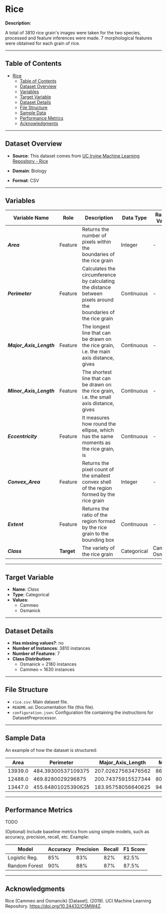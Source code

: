 # Rice

**Description**:  

A total of 3810 rice grain's images were taken for the two species, processed and feature inferences were made. 7 morphological features were obtained for each grain of rice.

---

## Table of Contents
- [Rice](#rice)
  - [Table of Contents](#table-of-contents)
  - [Dataset Overview](#dataset-overview)
  - [Variables](#variables)
  - [Target Variable](#target-variable)
  - [Dataset Details](#dataset-details)
  - [File Structure](#file-structure)
  - [Sample Data](#sample-data)
  - [Performance Metrics](#performance-metrics)
  - [Acknowledgments](#acknowledgments)

---

## Dataset Overview

- **Source**: This dataset comes from [UC Irvine Machine Learning Repository - Rice](https://archive.ics.uci.edu/dataset/545/rice+cammeo+and+osmancik)
  
- **Domain**: Biology

- **Format**: CSV  

---

## Variables

| Variable Name | Role | Description | Data Type | Range / Values |
|---|---|---|---|---|
| ***Area*** | Feature | Returns the number of pixels within the boundaries of the rice grain | Integer | - |
| ***Perimeter*** | Feature | Calculates the circumference by calculating the distance between pixels around the boundaries of the rice grain | Continuous | - |
| ***Major_Axis_Length*** | Feature | The longest line that can be drawn on the rice grain, i.e. the main axis distance, gives | Continuous | - |
| ***Minor_Axis_Length*** | Feature | The shortest line that can be drawn on the rice grain, i.e. the small axis distance, gives | Continuous | - |
| ***Eccentricity*** | Feature | It measures how round the ellipse, which has the same moments as the rice grain, is | Continuous | - |
| ***Convex_Area*** | Feature | Returns the pixel count of the smallest convex shell of the region formed by the rice grain | Integer | - |
| ***Extent*** | Feature | Returns the ratio of the region formed by the rice grain to the bounding box | Continuous | - |
| ***Class*** | **Target** | The variety of the rice grain | Categorical | Cammeo, Osmancik |

---

## Target Variable

- **Name**: *Class*  
- **Type**: Categorical
- **Values**:
  - Cammeo
  - Osmanick

---

## Dataset Details

- **Has missing values?**: no
- **Number of Instances**: 3810 instances 
- **Number of Features**: 7
- **Class Distribution**:
  - Osmanick = 2180 instances
  - Cammeo = 1630 instances
 
---

## File Structure

- `rice.csv`: Main dataset file.  
- `README.md`: Documentation file (this file).  
- `configuration.json`: Configuration file containing the instructions for DatasetPreprocessor.  

---

## Sample Data

An example of how the dataset is structured:

| Area | Perimeter | Major_Axis_Length | Minor_Axis_Length | Eccentricity | Convex_Area | Extent | **Class** |
|---|---|---|---|---|---|---|---|
| 13939.0 | 484.39300537109375 | 207.02627563476562 | 86.22347259521484 | 0.9091423153877258 | 14233.0 | 0.6424686312675476 | *Cammeo* |
| 12488.0 | 469.8280029296875 | 200.74375915527344 | 80.0468521118164 | 0.917059063911438 | 12932.0 | 0.7446630597114563 | *Cammeo* |
| 13447.0 | 455.64801025390625 | 183.95758056640625 | 94.45813751220703 | 0.8581028580665588 | 13867.0 | 0.6259076595306396 | *Osmancik* |

---

## Performance Metrics

TODO

(Optional) Include baseline metrics from using simple models, such as accuracy, precision, recall, etc. Example:

| Model         | Accuracy | Precision | Recall | F1 Score |
|---------------|----------|-----------|--------|----------|
| Logistic Reg. | 85%      | 83%       | 82%    | 82.5%    |
| Random Forest | 90%      | 88%       | 87%    | 87.5%    |

---

## Acknowledgments

Rice (Cammeo and Osmancik) [Dataset]. (2019). UCI Machine Learning Repository. https://doi.org/10.24432/C5MW4Z.